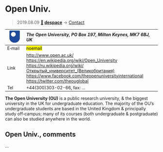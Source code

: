 # Open Univ.
> 2019.08.09 **[🚀](../index/index.md) [despace](index.md)** → [Contact](contact.md)

|[![](f/contact/o/open_univ_logo1_thumb.jpg)](f/contact/o/open_univ_logo1.png)|*The Open University, PO Box 197, Milton Keynes, MK7 6BJ, UK*|
|:--|:--|
|E‑mail| <mark>noemail</mark> |
|Link| <http://www.open.ac.uk/><br> <https://en.wikipedia.org/wiki/Open_University><br> <https://ru.wikipedia.org/wiki/Открытый_университет_(Великобритания)><br> <https://www.facebook.com/theopenuniversityinternational><br> <https://twitter.com/theouglobal> |
|Tel| +44(300)303-02-66, fax: … |

**The Open University (OU)** is a public research university, & the biggest university in the UK for undergraduate education. The majority of the OU’s undergraduate students are based in the United Kingdom & principally study off‑campus; many of its courses (both undergraduate & postgraduate) can also be studied anywhere in the world.


<p style="page-break-after:always"> </p>

## Open Univ., comments

…

